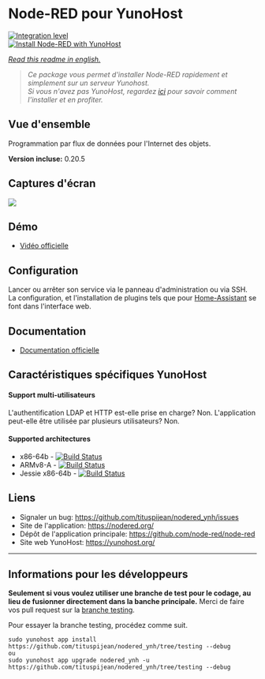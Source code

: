 # Node-RED pour YunoHost

[![Integration level](https://dash.yunohost.org/integration/nodered.svg)](https://dash.yunohost.org/appci/app/nodered)  
[![Install Node-RED with YunoHost](https://install-app.yunohost.org/install-with-yunohost.png)](https://install-app.yunohost.org/?app=nodered)

*[Read this readme in english.](./README.md)* 

> *Ce package vous permet d'installer Node-RED rapidement et simplement sur un serveur Yunohost.  
Si vous n'avez pas YunoHost, regardez [ici](https://yunohost.org/#/install) pour savoir comment l'installer et en profiter.*

## Vue d'ensemble
Programmation par flux de données pour l'Internet des objets.

**Version incluse:** 0.20.5

## Captures d'écran

![](https://camo.githubusercontent.com/01ed64b01d73046a485ea82b645a3be529c64809/687474703a2f2f6e6f64657265642e6f72672f696d616765732f6e6f64652d7265642d73637265656e73686f742e706e67)

## Démo

* [Vidéo officielle](https://youtu.be/vYreeoCoQPI)

## Configuration

Lancer ou arrêter son service via le panneau d'administration ou via SSH.
La configuration, et l'installation de plugins tels que pour [Home-Assistant](https://github.com/YunoHost-Apps/homeassistant_ynh) se font dans l'interface web.

## Documentation

 * [Documentation officielle](https://nodered.org/docs/)

## Caractéristiques spécifiques YunoHost

#### Support multi-utilisateurs

L'authentification LDAP et HTTP est-elle prise en charge? Non.
L'application peut-elle être utilisée par plusieurs utilisateurs? Non.

#### Supported architectures

* x86-64b - [![Build Status](https://ci-apps.yunohost.org/ci/logs/nodered%20%28Apps%29.svg)](https://ci-apps.yunohost.org/ci/apps/nodered/)
* ARMv8-A - [![Build Status](https://ci-apps-arm.yunohost.org/ci/logs/nodered%20%28Apps%29.svg)](https://ci-apps-arm.yunohost.org/ci/apps/nodered/)
* Jessie x86-64b - [![Build Status](https://ci-stretch.nohost.me/ci/logs/nodered%20%28Apps%29.svg)](https://ci-stretch.nohost.me/ci/apps/nodered/)

## Liens

 * Signaler un bug: https://github.com/tituspijean/nodered_ynh/issues
 * Site de l'application: https://nodered.org/
 * Dépôt de l'application principale: https://github.com/node-red/node-red
 * Site web YunoHost: https://yunohost.org/

---

Informations pour les développeurs
----------------

**Seulement si vous voulez utiliser une branche de test pour le codage, au lieu de fusionner directement dans la banche principale.**
Merci de faire vos pull request sur la [branche testing](https://github.com/tituspijean/nodered_ynh/tree/testing).

Pour essayer la branche testing, procédez comme suit.
```
sudo yunohost app install https://github.com/tituspijean/nodered_ynh/tree/testing --debug
ou
sudo yunohost app upgrade nodered_ynh -u https://github.com/tituspijean/nodered_ynh/tree/testing --debug
```
